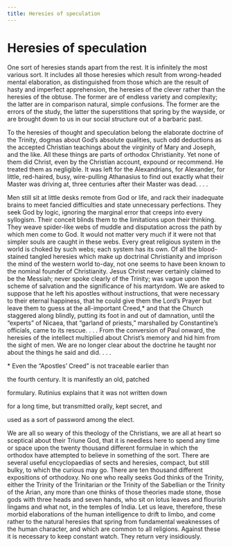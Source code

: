 ```yaml
---
title: Heresies of speculation
---
```

# Heresies of speculation

One sort of heresies stands apart from the rest. It is infinitely the
most various sort. It includes all those heresies which result from
wrong-headed mental elaboration, as distinguished from those which are
the result of hasty and imperfect apprehension, the heresies of the
clever rather than the heresies of the obtuse. The former are of endless
variety and complexity; the latter are in comparison natural, simple
confusions. The former are the errors of the study, the latter the
superstitions that spring by the wayside, or are brought down to us in
our social structure out of a barbaric past.

To the heresies of thought and speculation belong the elaborate doctrine
of the Trinity, dogmas about God’s absolute qualities, such odd
deductions as the accepted Christian teachings about the virginity of
Mary and Joseph, and the like. All these things are parts of orthodox
Christianity. Yet none of them did Christ, even by the Christian
account, expound or recommend. He treated them as negligible. It was
left for the Alexandrians, for Alexander, for little, red-haired, busy,
wire-pulling Athanasius to find out exactly what their Master was
driving at, three centuries after their Master was dead. . . .

Men still sit at little desks remote from God or life, and rack their
inadequate brains to meet fancied difficulties and state unnecessary
perfections. They seek God by logic, ignoring the marginal error that
creeps into every syllogism. Their conceit blinds them to the
limitations upon their thinking. They weave spider-like webs of muddle
and disputation across the path by which men come to God. It would not
matter very much if it were not that simpler souls are caught in these
webs. Every great religious system in the world is choked by such webs;
each system has its own. Of all the blood-stained tangled heresies which
make up doctrinal Christianity and imprison the mind of the western
world to-day, not one seems to have been known to the nominal founder of
Christianity. Jesus Christ never certainly claimed to be the Messiah;
never spoke clearly of the Trinity; was vague upon the scheme of
salvation and the significance of his martyrdom. We are asked to suppose
that he left his apostles without instructions, that were necessary to
their eternal happiness, that he could give them the Lord’s Prayer but
leave them to guess at the all-important Creed,\* and that the Church
staggered along blindly, putting its foot in and out of damnation, until
the “experts” of Nicaea, that “garland of priests,” marshalled by
Constantine’s officials, came to its rescue. . . . From the conversion
of Paul onward, the heresies of the intellect multiplied about Christ’s
memory and hid him from the sight of men. We are no longer clear about
the doctrine he taught nor about the things he said and did. . . .

\* Even the “Apostles’ Creed” is not traceable earlier than

the fourth century. It is manifestly an old, patched

formulary. Rutinius explains that it was not written down

for a long time, but transmitted orally, kept secret, and

used as a sort of password among the elect.

We are all so weary of this theology of the Christians, we are all at
heart so sceptical about their Triune God, that it is needless here to
spend any time or space upon the twenty thousand different formulae in
which the orthodox have attempted to believe in something of the sort.
There are several useful encyclopaedias of sects and heresies, compact,
but still bulky, to which the curious may go. There are ten thousand
different expositions of orthodoxy. No one who really seeks God thinks
of the Trinity, either the Trinity of the Trinitarian or the Trinity of
the Sabellian or the Trinity of the Arian, any more than one thinks of
those theories made stone, those gods with three heads and seven hands,
who sit on lotus leaves and flourish lingams and what not, in the
temples of India. Let us leave, therefore, these morbid elaborations of
the human intelligence to drift to limbo, and come rather to the natural
heresies that spring from fundamental weaknesses of the human character,
and which are common to all religions. Against these it is necessary to
keep constant watch. They return very insidiously.
